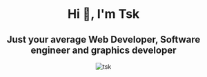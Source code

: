 <h1 align="center">Hi 👋, I'm Tsk</h1>
<h2 align="center">Just your average Web Developer, Software engineer and graphics developer </h2>
<p align="center"> <img src="https://komarev.com/ghpvc/?username=2tsk2&label=Profile%20views&color=0e75b6&style=flat" alt="tsk" /> </p>



